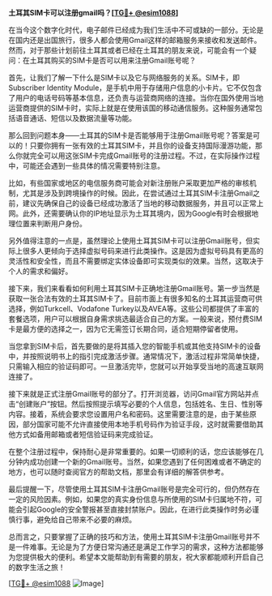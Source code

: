 **土耳其SIM卡可以注册gmail吗？[[TG💪+ @esim1088](https://t.me/s/esim1088)]**

在当今这个数字化时代，电子邮件已经成为我们生活中不可或缺的一部分。无论是在国内还是出国旅行，很多人都会使用Gmail这样的邮箱服务来接收和发送邮件。然而，对于那些计划前往土耳其或者已经在土耳其的朋友来说，可能会有一个疑问：在土耳其购买的SIM卡是否可以用来注册Gmail账号呢？

首先，让我们了解一下什么是SIM卡以及它与网络服务的关系。SIM卡，即Subscriber Identity Module，是手机中用于存储用户信息的小卡片。它不仅包含了用户的电话号码等基本信息，还负责与运营商网络的连接。当你在国外使用当地运营商提供的SIM卡时，实际上就是在使用该国的移动通信服务。这种服务通常包括语音通话、短信以及数据流量等功能。

那么回到问题本身——土耳其的SIM卡是否能够用于注册Gmail账号呢？答案是可以的！只要你拥有一张有效的土耳其SIM卡，并且你的设备支持国际漫游功能，那么你就完全可以用这张SIM卡完成Gmail账号的注册过程。不过，在实际操作过程中，可能还会遇到一些具体的情况需要特别注意。

比如，有些国家或地区的电信服务商可能会对新注册账户采取更加严格的审核机制，尤其是涉及到跨境操作的时候。因此，在尝试通过土耳其SIM卡注册Gmail之前，建议先确保自己的设备已经成功激活了当地的移动数据服务，并且可以正常上网。此外，还需要确认你的IP地址显示为土耳其境内，因为Google有时会根据地理位置来判断用户身份。

另外值得注意的一点是，虽然理论上使用土耳其SIM卡可以注册Gmail账号，但实际上很多人更倾向于选择虚拟号码来进行此类操作。这是因为虚拟号码具有更高的灵活性和安全性，而且不需要绑定实体设备即可实现类似的效果。当然，这取决于个人的需求和偏好。

接下来，我们来看看如何利用土耳其SIM卡正确地注册Gmail账号。第一步当然是获取一张合法有效的土耳其SIM卡了。目前市面上有很多知名的土耳其运营商可供选择，例如Turkcell、Vodafone Turkey以及AVEA等。这些公司都提供了丰富的套餐选项，用户可以根据自身需求挑选最适合自己的方案。一般来说，预付费SIM卡是最方便的选择之一，因为它无需签订长期合同，适合短期停留者使用。

当您拿到SIM卡后，首先要做的是将其插入您的智能手机或其他支持SIM卡的设备中，并按照说明书上的指引完成激活步骤。通常情况下，激活过程非常简单快捷，只需输入相应的验证码即可。一旦激活完毕，您就可以开始享受当地的高速互联网连接了。

接下来就是正式注册Gmail账号的部分了。打开浏览器，访问Gmail官方网站并点击“创建账户”按钮。然后按照提示填写必要的个人信息，包括姓名、生日、性别等内容。接着，系统会要求您设置用户名和密码。这里需要注意的是，由于某些原因，部分国家可能不允许直接使用本地手机号码作为验证手段，这时就需要借助其他方式如备用邮箱或者短信验证码来完成验证。

在整个注册过程中，保持耐心是非常重要的。如果一切顺利的话，您应该能够在几分钟内成功创建一个新的Gmail账号。当然，如果您遇到了任何困难或者不确定的地方，也可以随时查阅官方的帮助文档，那里会有详细的解答供参考。

最后提醒一下，尽管使用土耳其SIM卡注册Gmail账号是完全可行的，但仍然存在一定的风险因素。例如，如果您的真实身份信息与所使用的SIM卡归属地不符，可能会引起Google的安全警报甚至直接封禁账户。因此，在进行此类操作时务必谨慎行事，避免给自己带来不必要的麻烦。

总而言之，只要掌握了正确的技巧和方法，使用土耳其SIM卡注册Gmail账号并不是一件难事。无论是为了方便日常沟通还是满足工作学习的需求，这种方法都能够为您提供极大的便利。希望本文能帮助到有需要的朋友，祝大家都能顺利开启自己的数字生活之旅！

[[TG💪+ @esim1088](https://t.me/s/esim1088) ![Image](https://i.postimg.cc/4NQfJmqS/Snipaste-2025-05-13-00-14-12.png)]